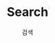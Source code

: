 ---
layout: search
title: Search
permalink: /search/
subtitle: "검색"
feature-img: "assets/img/pexels/search-map.jpeg"
icon: "fa-search"
---